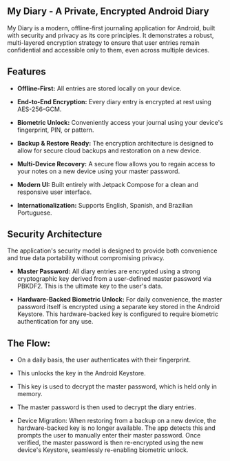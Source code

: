 ## My Diary - A Private, Encrypted Android Diary

My Diary is a modern, offline-first journaling application for Android, built with security and privacy as its core principles. It demonstrates a robust, multi-layered encryption strategy to ensure that user entries remain confidential and accessible only to them, even across multiple devices.

## Features

- <b>Offline-First:</b> All entries are stored locally on your device.

- <b>End-to-End Encryption:</b> Every diary entry is encrypted at rest using AES-256-GCM.

- <b>Biometric Unlock:</b> Conveniently access your journal using your device's fingerprint, PIN, or pattern.

- <b>Backup & Restore Ready:</b> The encryption architecture is designed to allow for secure cloud backups and restoration on a new device.

- <b>Multi-Device Recovery:</b> A secure flow allows you to regain access to your notes on a new device using your master password.

- <b>Modern UI:</b> Built entirely with Jetpack Compose for a clean and responsive user interface.

- <b>Internationalization:</b> Supports English, Spanish, and Brazilian Portuguese.

## Security Architecture
The application's security model is designed to provide both convenience and true data portability without compromising privacy.

- <b>Master Password:</b> All diary entries are encrypted using a strong cryptographic key derived from a user-defined master password via PBKDF2. This is the ultimate key to the user's data.

- <b>Hardware-Backed Biometric Unlock:</b> For daily convenience, the master password itself is encrypted using a separate key stored in the Android Keystore. This hardware-backed key is configured to require biometric authentication for any use.

## The Flow:

 - On a daily basis, the user authenticates with their fingerprint.

- This unlocks the key in the Android Keystore.

- This key is used to decrypt the master password, which is held only in memory.

- The master password is then used to decrypt the diary entries.

- Device Migration: When restoring from a backup on a new device, the hardware-backed key is no longer available. The app detects this and prompts the user to manually enter their master password. Once verified, the master password is then re-encrypted using the new device's Keystore, seamlessly re-enabling biometric unlock.
